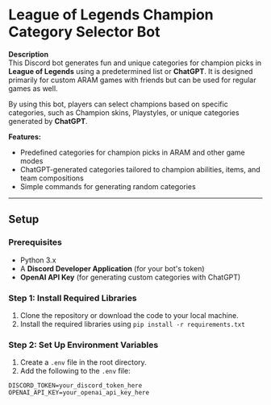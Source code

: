 # League of Legends Champion Category Selector Bot

**Description**  
This Discord bot generates fun and unique categories for champion picks in **League of Legends** using a predetermined list or **ChatGPT**. It is designed primarily for custom ARAM games with friends but can be used for regular games as well.

By using this bot, players can select champions based on specific categories, such as Champion skins, Playstyles, or unique categories generated by **ChatGPT**.

**Features:**
- Predefined categories for champion picks in ARAM and other game modes
- ChatGPT-generated categories tailored to champion abilities, items, and team compositions
- Simple commands for generating random categories

---

## Setup

### Prerequisites
- Python 3.x
- A **Discord Developer Application** (for your bot's token)
- **OpenAI API Key** (for generating custom categories with ChatGPT)

### Step 1: Install Required Libraries

1. Clone the repository or download the code to your local machine.
2. Install the required libraries using `pip install -r requirements.txt`

### Step 2: Set Up Environment Variables

1. Create a `.env` file in the root directory.
2. Add the following to the `.env` file:

```plaintext
DISCORD_TOKEN=your_discord_token_here
OPENAI_API_KEY=your_openai_api_key_here
